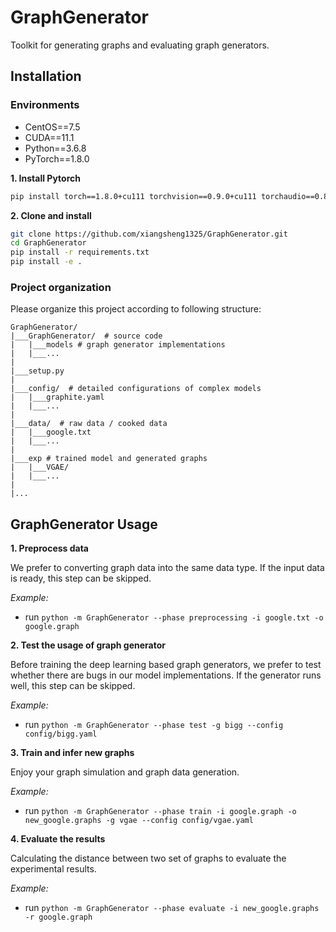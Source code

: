 # GraphGenerator
Toolkit for generating graphs and evaluating graph generators.

## Installation
### Environments
- CentOS==7.5
- CUDA==11.1
- Python==3.6.8
- PyTorch==1.8.0

**1. Install Pytorch**
```bash
pip install torch==1.8.0+cu111 torchvision==0.9.0+cu111 torchaudio==0.8.0 -f https://download.pytorch.org/whl/torch_stable.html
```
**2. Clone and install**
```bash
git clone https://github.com/xiangsheng1325/GraphGenerator.git
cd GraphGenerator
pip install -r requirements.txt
pip install -e .
```

### Project organization

Please organize this project according to following structure:

```
GraphGenerator/
|___GraphGenerator/  # source code
|   |___models # graph generator implementations
|   |___...
|
|___setup.py 
|
|___config/  # detailed configurations of complex models
|   |___graphite.yaml
|   |___...
|
|___data/  # raw data / cooked data
|   |___google.txt
|   |___...
|
|___exp # trained model and generated graphs
|   |___VGAE/
|   |___...
|
|...
```

## GraphGenerator Usage

**1. Preprocess data**

We prefer to converting graph data into the same data type. If the input data is ready, this step can be skipped.

_Example:_
* run `python -m GraphGenerator --phase preprocessing -i google.txt -o google.graph`

**2. Test the usage of graph generator**

Before training the deep learning based graph generators,
we prefer to test whether there are bugs in our model implementations.
If the generator runs well, this step can be skipped.

_Example:_
* run `python -m GraphGenerator --phase test -g bigg --config config/bigg.yaml`

**3. Train and infer new graphs**

Enjoy your graph simulation and graph data generation.

_Example:_
* run `python -m GraphGenerator --phase train -i google.graph -o new_google.graphs -g vgae --config config/vgae.yaml`

**4. Evaluate the results**

Calculating the distance between two set of graphs to evaluate the experimental results. 

_Example:_
* run `python -m GraphGenerator --phase evaluate -i new_google.graphs -r google.graph`

